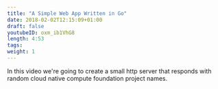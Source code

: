 ```yaml
---
title: "A Simple Web App Written in Go"
date: 2018-02-02T12:15:09+01:00
draft: false
youtubeID: oxm_ib1VhG8
length: 4:53
tags: 
weight: 1
---
```


In this video we're going to create a small http server
that responds with random cloud native compute foundation project names.
